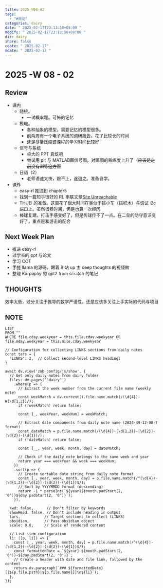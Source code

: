 ```yaml
---
title: 2025-W08-02
tags:
  - "#周记"
categories: dairy
date: " 2025-02-17T23:13:58+08:00 "
modify: " 2025-02-17T23:13:58+08:00 "
dir: dairy
share: false
cdate: " 2025-02-17"
mdate: " 2025-02-17 "
---
```


# 2025 -W 08 - 02 

## Review

- 课内
	- 随统。
		- 一试概率题。可怖的记忆
	- 模电。
		- 各种抽象的模型。需要记忆的模型很多。
		- 前两周有一个电子系统的调研报告。花了比较长的时间
		- 还是尽量压缩该课程的学习时间比较好
	- 信号与系统
		- 卓大的 PPT 真炫吧
		- 尝试用 plt 与 MATLAB画信号图。对画图的熟练度上升了（~~应该是之前没有训练这方面~~
	- 日语（2）
		- 老师语速太快，跟不上，遂退之。准备自学。
- 课外
	- easy-rl 推进到 chapter5
	- 找到一篇知乎很好的 RL 串联文章[Site Unreachable](https://zhuanlan.zhihu.com/p/10389734563)
	- THUEI 的准备。这周花了很大时间在类似于搭小车（搭积木）与调试 i2c 端口上。虽然很费时间，但是也算一次经历
	- 棒球复建。打击手感变好了，但是传球传不了一点。在二垒的防守意识变好了，重点是和游击的配合

## Next Week Plan

- 推进 easy-rl
- 过学长的 ppt 与论文
- 学习 COT
- 手搓 llama 的源码，跟着 B 站 up 主 deep thoughts 的视频做
- 整理 Karpaphy 的 gpt2 from scratch 的笔记

## THOUGHTS

效率太低，过分关注于推导的数学严谨性。还是应该多关注上手实际的代码与项目

## NOTE

```dataview
LIST
FROM ""
WHERE file.cday.weekyear = this.file.cday.weekyear OR file.mday.weekyear = this.mile.cday.weekyear
```

```dataviewjs
// Configuration for collecting LINKS sections from daily notes
const tars = {
  'LINKS': 2,  // Collect second-level LINKS headings
}

await dv.view('zob_config/js/show', {
  // Get only daily notes from dairy folder
  files: dv.pages('"dairy"')
    .where(p => {
      // Extract the week number from the current file name (weekly note)
      const weekMatch = dv.current().file.name.match(/(\d{4})-W(\d{1,2})/);
      if (!weekMatch) return false;

      const [_, weekYear, weekNum] = weekMatch;

      // Extract date components from daily note name (2024-49-12-08-7 format)
      const dateMatch = p.file.name.match(/(\d{4})-(\d{1,2})-(\d{2})-(\d{2})-(\d{1})/);
      if (!dateMatch) return false;

      const [__, year, week, month, day] = dateMatch;

      // Check if the daily note belongs to the same week and year
      return year === weekYear && week === weekNum;
    })
    .sort(p => {
      // Create sortable date string from daily note format
      const [_, year, week, month, day] = p.file.name.match(/^(\d{4})-(\d{1,2})-(\d{2})-(\d{2})-(\d{1})$/);
      // Sort by YYYYMMDD format (descending)
      return -1 * parseInt(`${year}${month.padStart(2, '0')}${day.padStart(2, '0')}`);
    }),

  kwd: false,      // Don't filter by keywords
  showHead: false, // Don't include heading in output
  tars,           // Target sections to collect (LINKS)
  obsidian,       // Pass obsidian object
  scale: 0.8,     // Scale of rendered content

  // List item configuration
  li: ([p, li]) => {
    const [_, year, week, month, day] = p.file.name.match(/^(\d{4})-(\d{1,2})-(\d{2})-(\d{2})-(\d{1})$/);
    const formattedDate = `${year}-${month.padStart(2, '0')}-${day.padStart(2, '0')}`;
    // Create a header with date and file link, followed by the content
    return dv.paragraph(`### ${formattedDate} [[${p.file.path}|${p.file.name}]]\n${li}`);
  },
});
```
